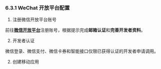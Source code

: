 ### 6.3.1 WeChat 开放平台配置
1. 注册微信开放平台账号
   
  前往[**微信开放平台**](https://open.weixin.qq.com/)注册账号，根据提示完成**邮箱认证**和**完善开发者资料**。

2. 开发者认证  
 
 微信登录、微信支付、微信卡券和智能接口仅限已获得认证的开发者申请调用。

2. 创建移动应用



   



